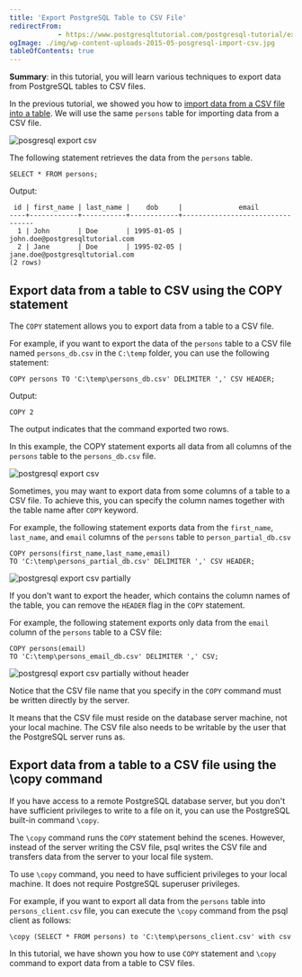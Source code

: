 ```yaml
---
title: 'Export PostgreSQL Table to CSV File'
redirectFrom: 
            - https://www.postgresqltutorial.com/postgresql-tutorial/export-postgresql-table-to-csv-file/
ogImage: ./img/wp-content-uploads-2015-05-posgresql-import-csv.jpg
tableOfContents: true
---
```

<!-- wp:paragraph -->

**Summary**: in this tutorial, you will learn various techniques to export data from PostgreSQL tables to CSV files.

<!-- /wp:paragraph -->

<!-- wp:paragraph -->

In the previous tutorial, we showed you how to [import data from a CSV file into a table](https://www.postgresqltutorial.com/postgresql-tutorial/import-csv-file-into-posgresql-table/). We will use the same `persons` table for importing data from a CSV file.

<!-- /wp:paragraph -->

<!-- wp:image {"id":977} -->

![posgresql export csv](./img/wp-content-uploads-2015-05-posgresql-import-csv.jpg)

<!-- /wp:image -->

<!-- wp:paragraph -->

The following statement retrieves the data from the `persons` table.

<!-- /wp:paragraph -->

<!-- wp:code {"language":"sql"} -->

```
SELECT * FROM persons;
```

<!-- /wp:code -->

<!-- wp:paragraph -->

Output:

<!-- /wp:paragraph -->

<!-- wp:code -->

```
 id | first_name | last_name |    dob     |              email
----+------------+-----------+------------+---------------------------------
  1 | John       | Doe       | 1995-01-05 | john.doe@postgresqltutorial.com
  2 | Jane       | Doe       | 1995-02-05 | jane.doe@postgresqltutorial.com
(2 rows)
```

<!-- /wp:code -->

<!-- wp:heading -->

## Export data from a table to CSV using the COPY statement

<!-- /wp:heading -->

<!-- wp:paragraph -->

The `COPY` statement allows you to export data from a table to a CSV file.

<!-- /wp:paragraph -->

<!-- wp:paragraph -->

For example, if you want to export the data of the `persons` table to a CSV file named `persons_db.csv` in the `C:\temp` folder, you can use the following statement:

<!-- /wp:paragraph -->

<!-- wp:code {"language":"sql"} -->

```
COPY persons TO 'C:\temp\persons_db.csv' DELIMITER ',' CSV HEADER;
```

<!-- /wp:code -->

<!-- wp:paragraph -->

Output:

<!-- /wp:paragraph -->

<!-- wp:code -->

```
COPY 2
```

<!-- /wp:code -->

<!-- wp:paragraph -->

The output indicates that the command exported two rows.

<!-- /wp:paragraph -->

<!-- wp:paragraph -->

In this example, the COPY statement exports all data from all columns of the `persons` table to the `persons_db.csv` file.

<!-- /wp:paragraph -->

<!-- wp:image {"id":1000} -->

![postgresql export csv](./img/wp-content-uploads-2015-05-postgresql-export-csv.jpg)

<!-- /wp:image -->

<!-- wp:paragraph -->

Sometimes, you may want to export data from some columns of a table to a CSV file. To achieve this, you can specify the column names together with the table name after `COPY` keyword.

<!-- /wp:paragraph -->

<!-- wp:paragraph -->

For example, the following statement exports data from the `first_name`, `last_name`, and `email` columns of the `persons` table to `person_partial_db.csv`

<!-- /wp:paragraph -->

<!-- wp:code {"language":"sql"} -->

```
COPY persons(first_name,last_name,email)
TO 'C:\temp\persons_partial_db.csv' DELIMITER ',' CSV HEADER;
```

<!-- /wp:code -->

<!-- wp:image {"id":1001} -->

![postgresql export csv partially](./img/wp-content-uploads-2015-05-postgresql-export-csv-partially.jpg)

<!-- /wp:image -->

<!-- wp:paragraph -->

If you don't want to export the header, which contains the column names of the table, you can remove the `HEADER` flag in the `COPY` statement.

<!-- /wp:paragraph -->

<!-- wp:paragraph -->

For example, the following statement exports only data from the `email` column of the `persons` table to a CSV file:

<!-- /wp:paragraph -->

<!-- wp:code {"language":"sql"} -->

```
COPY persons(email)
TO 'C:\temp\persons_email_db.csv' DELIMITER ',' CSV;
```

<!-- /wp:code -->

<!-- wp:image {"id":1002} -->

![postgresql export csv partially without header](./img/wp-content-uploads-2015-05-postgresql-export-csv-partially-without-header.jpg)

<!-- /wp:image -->

<!-- wp:paragraph -->

Notice that the CSV file name that you specify in the `COPY` command must be written directly by the server.

<!-- /wp:paragraph -->

<!-- wp:paragraph -->

It means that the CSV file must reside on the database server machine, not your local machine. The CSV file also needs to be writable by the user that the PostgreSQL server runs as.

<!-- /wp:paragraph -->

<!-- wp:heading -->

## Export data from a table to a CSV file using the \\copy command

<!-- /wp:heading -->

<!-- wp:paragraph -->

If you have access to a remote PostgreSQL database server, but you don't have sufficient privileges to write to a file on it, you can use the PostgreSQL built-in command `\copy`.

<!-- /wp:paragraph -->

<!-- wp:paragraph -->

The `\copy` command runs the `COPY` statement behind the scenes. However, instead of the server writing the CSV file, psql writes the CSV file and transfers data from the server to your local file system.

<!-- /wp:paragraph -->

<!-- wp:paragraph -->

To use `\copy` command, you need to have sufficient privileges to your local machine. It does not require PostgreSQL superuser privileges.

<!-- /wp:paragraph -->

<!-- wp:paragraph -->

For example, if you want to export all data from the `persons` table into `persons_client.csv` file, you can execute the `\copy` command from the psql client as follows:

<!-- /wp:paragraph -->

<!-- wp:code {"language":"sql"} -->

```
\copy (SELECT * FROM persons) to 'C:\temp\persons_client.csv' with csv
```

<!-- /wp:code -->

<!-- wp:paragraph -->

In this tutorial, we have shown you how to use `COPY` statement and `\copy` command to export data from a table to CSV files.

<!-- /wp:paragraph -->
